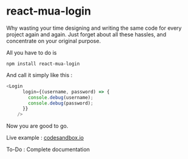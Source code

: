 # react-mua-login

Why wasting your time designing and writing the same code for 
every project again and again. Just forget about all these hassles,
 and concentrate on your original purpose.
 
All you have to do is 
```
npm install react-mua-login
```

And call it simply like this :
```typescript jsx
<Login
      login={(username, password) => {
        console.debug(username);
        console.debug(password);
      }}
    />
```
Now you are good to go.

Live example : 
[codesandbox.io](https://codesandbox.io/s/react-mua-login-sample-x12dr?file=/src/index.js)


To-Do :
Complete documentation

